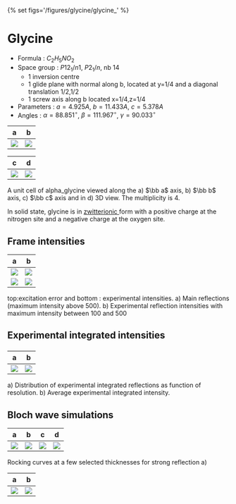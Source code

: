 {% set figs='/figures/glycine/glycine_' %}

# Glycine

- Formula : $C_2H_5NO_2$
- Space group : $P12_1/n1$, $P2_1/n$, nb 14
    - 1 inversion centre
    - 1 glide plane with normal along b, located at y=1/4 and a diagonal translation 1/2,1/2
    - 1 screw axis along b located x=1/4,z=1/4
- Parameters : $a=4.925A$, $b=11.433A$, $c=5.378A$
- Angles : $\alpha=88.851^{\circ}$, $\beta=111.967^{\circ}$, $\gamma=90.033^{\circ}$

a  | b  
-- | --
[![]({{figs}}a.png)]({{figs}}a.png) | [![]({{figs}}b.png)]({{figs}}b.png)

c  | d
-- | --
[![]({{figs}}c.png)]({{figs}}c.png) | [![]({{figs}}3d.png)]({{figs}}3d.png)

A unit cell of alpha_glycine viewed along the a) $\bb a$ axis, b) $\bb b$ axis,
c) $\bb c$ axis and in d) 3D view.
The multiplicity is 4.

In solid state, glycine is in [zwitterionic ](https://en.wikipedia.org/wiki/Glycine) form with a positive charge at the nitrogen site and a negative charge at the oxygen site.

## Frame intensities

a  | b  
-- | --
[![]({{figs}}theta_Sw.svg)]({{figs}}theta_Sw.svg) | [![]({{figs}}Iframe100.svg)]({{figs}}Iframe100.svg)
[![]({{figs}}Iframe500.svg)]({{figs}}Iframe500.svg) | [![]({{figs}}Iframe10.svg)]({{figs}}Iframe10.svg)

top:excitation error and bottom : experimental intensities.
a) Main reflections (maximum intensity above 500).
b) Experimental reflection intensities with maximum intensity between 100 and 500
 <!-- and b) between 10 and 100. -->


## Experimental integrated intensities
###
a  | b
-- | --
[![]({{figs}}Ihkl.svg)]({{figs}}Ihkl.svg) |   [![]({{figs}}Iavg.svg)]({{figs}}Iavg.svg)

a) Distribution of experimental integrated reflections as function of resolution.
b) Average experimental integrated intensity.


## Bloch wave simulations
a  | b  | c  |  d
-- | -- | -- | --
[![]({{figs}}ref_beams4.svg)]({{figs}}ref_beams4.svg) | [![]({{figs}}ref_beams5.svg)]({{figs}}ref_beams5.svg) | [![]({{figs}}ref_beams2.svg)]({{figs}}ref_beams2.svg) | [![]({{figs}}ref_beams3.svg)]({{figs}}ref_beams3.svg)

Rocking curves at a few selected thicknesses for strong reflection a)

a  | b
-- | --
[![]({{figs}}Iint.svg)]({{figs}}Iint.svg) |  [![]({{figs}}ref_Iint.svg)]({{figs}}ref_Iint.svg)
